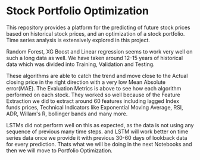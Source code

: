 # Stock Portfolio Optimization
  This repository provides a platform for the predicting of future stock prices based on historical stock prices, and an optimization of a stock portfolio. Time series analysis is extensively explored in this project.


Random Forest, XG Boost and Linear regression seems to work very well on such a long data as well. We have taken around 12-15 years of historical data which was divided into Training, Validation and Testing. 

These algorithms are able to catch the trend and move close to the Actual closing price in the right direction with a very low Mean Absolute error(MAE). The Evaluation Metrics is above to see how each algorithm performed on each stock. They worked so well because of the Feature Extraction we did to extract around 60 features including lagged Index funds prices, Technical Indicators like Exponential Moving Average, RSI, ADR, Willam's R, bollinger bands and many more. 

LSTMs did not perform well on this as expected, as the data is not using any sequence of previous many time steps. and LSTM will work better on time series data once we provide it with previous 30-60 days of lookback data for every prediction. 
Thats what we will be doing in the next Notebooks and then we will move to Portfolio Optimization. 